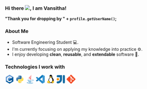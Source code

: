 
### Hi there <img src="https://raw.githubusercontent.com/MartinHeinz/MartinHeinz/master/wave.gif" width="30px">, I am Vansitha! 

**"Thank you for dropping by " + `profile.getUserName()`;**

### About Me

- Software Engineering Student 💻.
- I'm currently focusing on applying my knowledge into practice ⚙.
- I enjoy developing **clean**, **reusable**, and **extendable** software 🔁.

### Technologies I work with

<img src="https://github.com/devicons/devicon/blob/master/icons/c/c-original.svg" width="30px"> <img src="https://github.com/devicons/devicon/blob/master/icons/python/python-original.svg" width="30px"> <img src="https://github.com/devicons/devicon/blob/master/icons/java/java-original.svg" width="30px"> <img src="https://github.com/devicons/devicon/blob/master/icons/vscode/vscode-original.svg" width="30px"> <img src="https://github.com/devicons/devicon/blob/master/icons/linux/linux-original.svg" width="30px"> <img src="https://github.com/devicons/devicon/blob/master/icons/intellij/intellij-original.svg" width="30px"> <img src="https://github.com/devicons/devicon/blob/master/icons/git/git-original.svg" width="30px">
